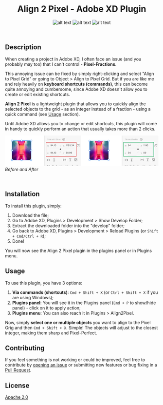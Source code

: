 <h1 align="center">Align 2 Pixel - Adobe XD Plugin</h1>

<div align="center">
  
![alt text](https://img.shields.io/badge/plugin-Adobe%20XD-blueviolet) 
![alt text](https://img.shields.io/badge/version-0.0.1-blue) 
![alt text](https://img.shields.io/github/license/hugompfigueira/align2pixel-xd-plugin) 

</div>
<br/>

## Description

When creating a project in Adobe XD, I often face an issue (and you probably may too) that I can't control - **Pixel-Fractions**.

This annoying issue can be fixed by simply right-clicking and select "Align to Pixel Grid" or going to Object > Align to Pixel Grid. But if you are like me and rely heavily on **keyboard shortcuts (commands)**, this can become quite annoying and cumbersome, since Adobe XD doesn't allow you to create or edit existing shortcuts.

**Align 2 Pixel** is a lightweight plugin that allows you to quickly align the selected objects to the grid - as an integer instead of a fraction - using a quick command (see [Usage](https://github.com/hugompfigueira/align2pixel-xd-plugin/blob/main/README.md#usage) section). 

Until Adobe XD allows you to change or edit shortcuts, this plugin will come in handy to quickly perform an action that usually takes more than 2 clicks.

![Before and After applying the align2pixel](https://github.com/hugompfigueira/align2pixel-xd-plugin/blob/main/before-and-after.png "Before and After")
_Before and After_

<br/>

## Installation

To install this plugin, simply:

1. Download the file;
2. Go to Adobe XD, Plugins > Development > Show Develop Folder;
3. Extract the downloaded folder into the "develop" folder;
4. Go back to Adobe XD, Plugins > Development > Reload Plugins (or `Shift + Cmd/Ctrl + R`);
5. Done!

You will now see the Align 2 Pixel plugin in the plugins panel or in Plugins menu.
<br/>

## Usage

To use this plugin, you have 3 options:

1. **Via commands (shortcuts)**: `Cmd + Shift + X` (or `Ctrl + Shift + X` if you are using Windows);
2. **Plugins panel**: You will see it in the Plugins panel (`Cmd + P` to show/hide panel) - click on it to apply action;
3. **Plugins menu**: You can also reach it in Plugins > Align2Pixel.

Now, simply **select one or multiple objects** you want to align to the Pixel Grig and then `Cmd + Shift + X`. Simple! 
The objects will adjust to the closest integer, making them sharp and Pixel-Perfect.

## Contributing

If you feel something is not working or could be improved, feel free to contribute by [opening an issue](https://github.com/hugompfigueira/align2pixel-xd-plugin/issues) or submitting new features or bug fixing in a [Pull Request](https://github.com/hugompfigueira/align2pixel-xd-plugin/pulls).

## License

[Apache 2.0](https://github.com/hugompfigueira/align2pixel-xd-plugin/blob/main/LICENSE)
